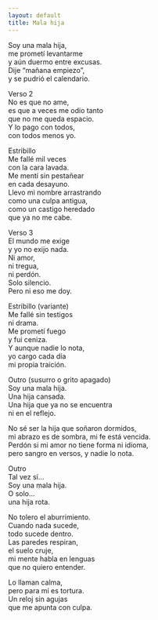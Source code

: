 ```yaml
---
layout: default
title: Mala hija
---
```



Soy una mala hija,  
me prometí levantarme  
y aún duermo entre excusas.  
Dije “mañana empiezo”,  
y se pudrió el calendario.

Verso 2  
No es que no ame,  
es que a veces me odio tanto  
que no me queda espacio.  
Y lo pago con todos,  
con todos menos yo.

Estribillo  
Me fallé mil veces  
con la cara lavada.  
Me mentí sin pestañear  
en cada desayuno.  
Llevo mi nombre arrastrando  
como una culpa antigua,  
como un castigo heredado  
que ya no me cabe.

Verso 3  
El mundo me exige  
y yo no exijo nada.  
Ni amor,  
ni tregua,  
ni perdón.  
Solo silencio.  
Pero ni eso me doy.

Estribillo (variante)  
Me fallé sin testigos  
ni drama.  
Me prometí fuego  
y fui ceniza.  
Y aunque nadie lo nota,  
yo cargo cada día  
mi propia traición.

Outro (susurro o grito apagado)  
Soy una mala hija.  
Una hija cansada.  
Una hija que ya no se encuentra  
ni en el reflejo.

No sé ser la hija que soñaron dormidos,  
mi abrazo es de sombra, mi fe está vencida.  
Perdón si mi amor no tiene forma ni idioma,  
pero sangro en versos, y nadie lo nota.

Outro  
Tal vez sí…  
Soy una mala hija.  
O solo…  
una hija rota.

No tolero el aburrimiento.  
Cuando nada sucede,  
todo sucede dentro.  
Las paredes respiran,  
el suelo cruje,  
mi mente habla en lenguas  
que no quiero entender.

Lo llaman calma,  
pero para mí es tortura.  
Un reloj sin agujas  
que me apunta con culpa.
